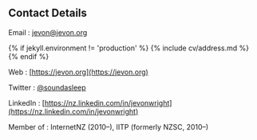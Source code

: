## Contact Details

Email
: [jevon@jevon.org](mailto:jevon@jevon.org)

{% if jekyll.environment != 'production' %}
{% include cv/address.md %}
{% endif %}

Web
: [https://jevon.org](https://jevon.org)

Twitter
: [@soundasleep](https://twitter.com/soundasleep)

LinkedIn
: [https://nz.linkedin.com/in/jevonwright](https://nz.linkedin.com/in/jevonwright)

Member of
: InternetNZ (2010&ndash;), IITP (formerly NZSC, 2010&ndash;)
